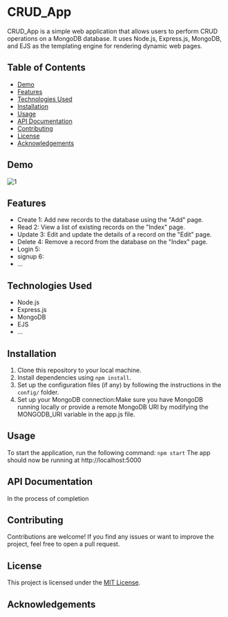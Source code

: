 
# CRUD_App

CRUD_App is a simple web application that allows users to perform CRUD operations on a MongoDB database. It uses Node.js, Express.js, MongoDB, and EJS as the templating engine for rendering dynamic web pages.

## Table of Contents

- [Demo](#demo)
- [Features](#features)
- [Technologies Used](#technologies-used)
- [Installation](#installation)
- [Usage](#usage)
- [API Documentation](#api-documentation) <!-- Optional: Include if applicable -->
- [Contributing](#contributing)
- [License](#license)
- [Acknowledgements](#acknowledgements) <!-- Optional: Include if you want to credit or thank specific people/institutions -->

## Demo

![1](https://github.com/simohammed-taher/crud_node-js_express_mongodb/assets/100471051/d742c1a0-a8b3-4aeb-a575-633e38e68ef9)

## Features

- Create 1: Add new records to the database using the "Add" page.
- Read 2: View a list of existing records on the "Index" page.
- Update 3: Edit and update the details of a record on the "Edit" page.
- Delete 4: Remove a record from the database on the "Index" page.
- Login 5:
- signup 6:
- ...

## Technologies Used

- Node.js
- Express.js
- MongoDB
- EJS
- ...

## Installation

1. Clone this repository to your local machine.
2. Install dependencies using `npm install`.
3. Set up the configuration files (if any) by following the instructions in the `config/` folder.
4. Set up your MongoDB connection:Make sure you have MongoDB running locally or provide a remote MongoDB URI by modifying the MONGODB_URI variable in the app.js file.

## Usage

To start the application, run the following command:
`npm start`
The app should now be running at http://localhost:5000

## API Documentation <!-- Optional: Include if your project has an API -->

In the process of completion

## Contributing

Contributions are welcome! If you find any issues or want to improve the project, feel free to open a pull request.

## License

This project is licensed under the [MIT License](LICENSE).

## Acknowledgements

#
